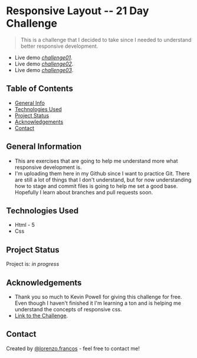 # Responsive Layout --  21 Day Challenge
> This is a challenge that I decided to take since I needed to understand better responsive development.

- Live demo [_challenge01_](https://www.example.com). <!-- If you have the project hosted somewhere, include the link here. -->
- Live demo [_challenge02_](https://www.example.com). <!-- If you have the project hosted somewhere, include the link here. -->
- Live demo [_challenge03_](https://www.example.com). <!-- If you have the project hosted somewhere, include the link here. -->

## Table of Contents
* [General Info](#general-information)
* [Technologies Used](#technologies-used)
* [Project Status](#project-status)
* [Acknowledgements](#acknowledgements)
* [Contact](#contact)
<!-- * [Room for Improvement](#room-for-improvement) -->
<!-- * [License](#license) -->


## General Information
- This are exercises that are going to help me understand more what responsive development is.
- I'm uploading them here in my Github since I want to practice Git. There are still a lot of things that I don't understand, but for now understanding how to stage and commit files is going to help me set a good base. Hopefully I learn about branches and pull requests soon.

## Technologies Used
- Html - 5
- Css

## Project Status

Project is: _in progress_


<!-- ## Room for Improvement
Include areas you believe need improvement / could be improved. Also add TODOs for future development.

Room for improvement:
- Improvement to be done 1
- Improvement to be done 2

To do:
- Feature to be added 1
- Feature to be added 2 -->


## Acknowledgements

- Thank you so much to Kevin Powell for giving this challenge for free. Even though I haven't finished it I'm learning a ton and is helping me understand the concepts of responsive css.
- [Link to the Challenge](https://www.example.com).


## Contact
Created by [@lorenzo.francos](https://www.lorenzofrancos.com) - feel free to contact me!


<!-- Optional -->
<!-- ## License -->
<!-- This project is open source and available under the [... License](). -->

<!-- You don't have to include all sections - just the one's relevant to your project -->
